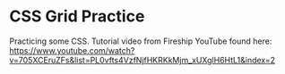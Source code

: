 # CSS Grid Practice
Practicing some CSS. Tutorial video from Fireship YouTube found here: https://www.youtube.com/watch?v=705XCEruZFs&list=PL0vfts4VzfNjfHKRKkMjm_xUXglH6HtL1&index=2